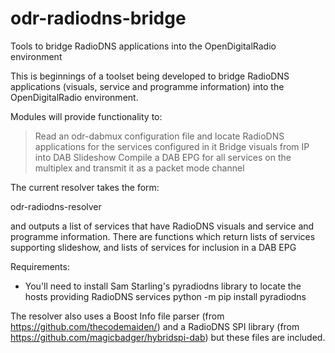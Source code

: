 # odr-radiodns-bridge
Tools to bridge RadioDNS applications into the OpenDigitalRadio environment

This is beginnings of a toolset being developed to bridge RadioDNS applications (visuals, service and programme information)
into the OpenDigitalRadio environment.

Modules will provide functionality to:
> Read an odr-dabmux configuration file and locate RadioDNS applications for the services configured in it
> Bridge visuals from IP into DAB Slideshow
> Compile a DAB EPG for all services on the multiplex and transmit it as a packet mode channel

The current resolver takes the form:

  odr-radiodns-resolver <configuration file name>
  
and outputs a list of services that have RadioDNS visuals and service and programme information.
There are functions which return lists of services supporting slideshow, and lists of services for inclusion in a DAB EPG

Requirements:
- You'll need to install Sam Starling's pyradiodns library to locate the hosts providing RadioDNS services
python -m pip install pyradiodns

The resolver also uses a Boost Info file parser (from https://github.com/thecodemaiden/) and a RadioDNS SPI library
(from https://github.com/magicbadger/hybridspi-dab) but these files are included.

